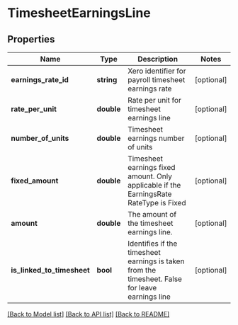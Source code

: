 # TimesheetEarningsLine

## Properties
Name | Type | Description | Notes
------------ | ------------- | ------------- | -------------
**earnings_rate_id** | **string** | Xero identifier for payroll timesheet earnings rate | [optional] 
**rate_per_unit** | **double** | Rate per unit for timesheet earnings line | [optional] 
**number_of_units** | **double** | Timesheet earnings number of units | [optional] 
**fixed_amount** | **double** | Timesheet earnings fixed amount. Only applicable if the EarningsRate RateType is Fixed | [optional] 
**amount** | **double** | The amount of the timesheet earnings line. | [optional] 
**is_linked_to_timesheet** | **bool** | Identifies if the timesheet earnings is taken from the timesheet. False for leave earnings line | [optional] 

[[Back to Model list]](../README.md#documentation-for-models) [[Back to API list]](../README.md#documentation-for-api-endpoints) [[Back to README]](../README.md)


